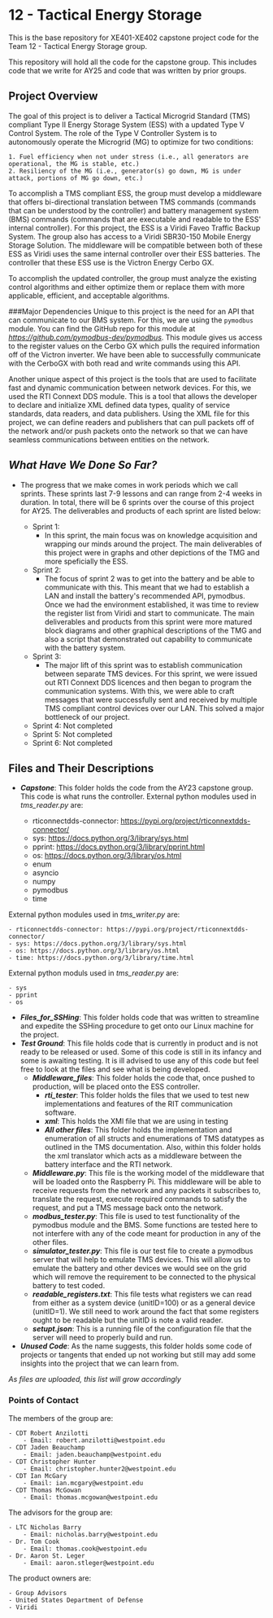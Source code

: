 # 12 - Tactical Energy Storage

This is the base repository for XE401-XE402 capstone project code for the Team 12 - Tactical Energy Storage group.

This repository will hold all the code for the capstone group. This includes code that we write for AY25 and code 
that was written by prior groups.

## Project Overview
The goal of this project is to deliver a Tactical Microgrid Standard (TMS) compliant Type II Energy Storage System (ESS)
with a updated Type V Control System. The role of the Type V Controller System is to autonomously operate the Microgrid 
(MG) to optimize for two conditions:
    
    1. Fuel efficiency when not under stress (i.e., all generators are operational, the MG is stable, etc.)
    2. Resiliency of the MG (i.e., generator(s) go down, MG is under attack, portions of MG go down, etc.)

To accomplish a TMS compliant ESS, the group must develop a middleware that offers bi-directional translation between 
TMS commands (commands that can be understood by the controller) and battery management system (BMS) commands (commands
that are executable and readable to the ESS' internal controller). For this project, the ESS is a Viridi Faveo Traffic 
Backup System. The group also has access to a Viridi SBR30-150 Mobile Energy Storage Solution. The middleware will be 
compatible between both of these ESS as Viridi uses the same internal controller over their ESS batteries. The 
controller that these ESS use is the Victron Energy Cerbo GX. 


To accomplish the updated controller, the group must analyze the existing control algorithms and either optimize them or
replace them with more applicable, efficient, and acceptable algorithms.

###Major Dependencies
Unique to this project is the need for an API that can communicate to our BMS system. For this, we are using the 
`pymodbus` module. You can find the GitHub repo for this module at *https://github.com/pymodbus-dev/pymodbus*. This 
module gives us access to the register values on the Cerbo GX which pulls the required information off of the Victron
inverter. We have been able to successfully communicate with the CerboGX with both read and write commands using this
API. 

Another unique aspect of this project is the tools that are used to facilitate fast and dynamic communication between
network devices. For this, we used the RTI Connext DDS module. This is a tool that allows the developer to declare and
initialize XML defined data types, quality of service standards, data readers, and data publishers. Using the XML file 
for this project, we can define readers and publishers that can pull packets off of the network and/or push packets onto
the network so that we can have seamless communications between entities on the network.

## ***What Have We Done So Far?***
* The progress that we make comes in work periods which we call sprints. These sprints last 7-9 lessons and can range 
from 2-4 weeks in duration. In total, there will be 6 sprints over the course of this project for AY25. The deliverables
and products of each sprint are listed below:

  - Sprint 1:
    - In this sprint, the main focus was on knowledge acquisition and wrapping our minds around the project. The main 
      deliverables of this project were in graphs and other depictions of the TMG and more speficially the ESS.
  - Sprint 2:
    - The focus of sprint 2 was to get into the battery and be able to communicate with this. This meant that we had to
    establish a LAN and install the battery's recommended API, pymodbus. Once we had the environment established, it 
    was time to review the register list from Viridi and start to communicate. The main deliverables and products from 
    this sprint were more matured block diagrams and other graphical descriptions of the TMG and also a script that 
    demonstrated out capability to communicate with the battery system.
  - Sprint 3:
    - The major lift of this sprint was to establish communication between separate TMS devices. For this sprint, we 
    were issued out RTI Connext DDS licences and then began to program the communication systems. With this, we were
    able to craft messages that were successfully sent and received by multiple TMS compliant control devices over our
    LAN. This solved a major bottleneck of our project.
  - Sprint 4: Not completed
  - Sprint 5: Not completed
  - Sprint 6: Not completed

## Files and Their Descriptions

* ***Capstone***: This folder holds the code from the AY23 capstone group. This code is what runs the controller.
External python modules used in *tms_reader.py* are:

    - rticonnectdds-connector: https://pypi.org/project/rticonnextdds-connector/
    - sys: https://docs.python.org/3/library/sys.html
    - pprint: https://docs.python.org/3/library/pprint.html
    - os: https://docs.python.org/3/library/os.html
    - enum
    - asyncio
    - numpy
    - pymodbus
    - time

External python modules used in *tms_writer.py* are:

    - rticonnectdds-connector: https://pypi.org/project/rticonnextdds-connector/
    - sys: https://docs.python.org/3/library/sys.html
    - os: https://docs.python.org/3/library/os.html
    - time: https://docs.python.org/3/library/time.html

External python moduls used in *tms_reader.py* are:

    - sys
    - pprint
    - os


* ***Files_for_SSHing***: This folder holds code that was written to streamline and expedite the SSHing procedure to get 
onto our Linux machine for the project.
* ***Test Ground***: This file holds code that is currently in product and is not ready to be released or used. Some of
this code is still in its infancy and some is awaiting testing. It is ill advised to use any of this code but feel free
to look at the files and see what is being developed.
  * ***Middleware_files***: This folder holds the code that, once pushed to production, will be placed onto the ESS
  controller.
    * ***rti_tester***: This folder holds the files that we used to test new implementations and features of the RIT
    communication software.
    * ***xml***: This holds the XMl file that we are using in testing
    * ***All other files***: This folder holds the implementation and enumeration of all structs and enumerations of TMS datatypes as 
    outlined in the TMS documentation. Also, within this folder holds the xml translator which acts as a middleware between
    the battery interface and the RTI network.
  * ***Middleware.py***: This file is the working model of the middleware that will be loaded onto the Raspberry Pi. 
  This middleware will be able to receive requests from the network and any packets it subscribes to, translate the
  request, execute required commands to satisfy the request, and put a TMS message back onto the network.
  * ***modbus_tester.py***: This file is used to test functionality of the pymodbus module and the BMS. Some functions
    are tested here to not interfere with any of the code meant for production in any of the other files.
  * ***simulator_tester.py***: This file is our test file to create a pymodbus server that will help to emulate TMS 
    devices. This will allow us to emulate the battery and other devices we would see on the grid which will remove the
    requirement to be connected to the physical battery to test coded.
  * ***readable_registers.txt***: This file tests what registers we can read from either as a system device (unitID=100)
    or as a general device (unitID=1). We still need to work around the fact that some registers ought to be readable but
    the unitID is note a valid reader.
  * ***setupt.json***: This is a running file of the configuration file that the server will need to properly build and
    run.
* ***Unused Code***: As the name suggests, this folder holds some code of projects or tangents that ended up not working
but still may add some insights into the project that we can learn from.

*As files are uploaded, this list will grow accordingly*

### Points of Contact
The members of the group are:

    - CDT Robert Anzilotti
        - Email: robert.anzilotti@westpoint.edu
    - CDT Jaden Beauchamp
        - Email: jaden.beauchamp@westpoint.edu
    - CDT Christopher Hunter
        - Email: christopher.hunter2@westpoint.edu
    - CDT Ian McGary
        - Email: ian.mcgary@westpoint.edu
    - CDT Thomas McGowan
        - Email: thomas.mcgowan@westpoint.edu

The advisors for the group are:

    - LTC Nicholas Barry
        - Email: nicholas.barry@westpoint.edu
    - Dr. Tom Cook
        - Email: thomas.cook@westpoint.edu
    - Dr. Aaron St. Leger
        - Email: aaron.stleger@westpoint.edu

The product owners are:

    - Group Advisors
    - United States Department of Defense
    - Viridi 